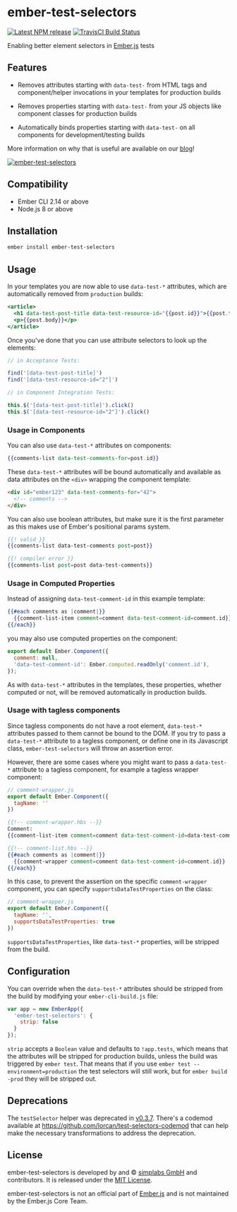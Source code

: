 ember-test-selectors
==============================================================================

[![Latest NPM release][npm-badge]][npm-badge-url]
[![TravisCI Build Status][travis-badge]][travis-badge-url]

[npm-badge]: https://img.shields.io/npm/v/ember-test-selectors.svg
[npm-badge-url]: https://www.npmjs.com/package/ember-test-selectors
[travis-badge]: https://img.shields.io/travis/simplabs/ember-test-selectors/master.svg?label=TravisCI
[travis-badge-url]: https://travis-ci.org/simplabs/ember-test-selectors

Enabling better element selectors in [Ember.js](http://emberjs.com) tests

Features
------------------------------------------------------------------------------

- Removes attributes starting with `data-test-` from HTML tags and
  component/helper invocations in your templates for production builds

- Removes properties starting with `data-test-` from your JS objects like
  component classes for production builds

- Automatically binds properties starting with `data-test-` on all components
  for development/testing builds

More information on why that is useful are available on our
[blog](http://simplabs.com/blog/2016/03/04/ember-test-selectors.html)!

[![ember-test-selectors](https://cloud.githubusercontent.com/assets/2922250/25236119/0cc8e13a-25b5-11e7-8a5b-f29589384833.png)
](https://embermap.com/video/ember-test-selectors)


Compatibility
------------------------------------------------------------------------------

- Ember CLI 2.14 or above
- Node.js 8 or above


Installation
------------------------------------------------------------------------------

```bash
ember install ember-test-selectors
```


Usage
------------------------------------------------------------------------------

In your templates you are now able to use `data-test-*` attributes, which are
automatically removed from `production` builds:

```hbs
<article>
  <h1 data-test-post-title data-test-resource-id="{{post.id}}">{{post.title}}</h1>
  <p>{{post.body}}</p>
</article>
```

Once you've done that you can use attribute selectors to look up the elements:

```js
// in Acceptance Tests:

find('[data-test-post-title]')
find('[data-test-resource-id="2"]')

// in Component Integration Tests:

this.$('[data-test-post-title]').click()
this.$('[data-test-resource-id="2"]').click()
```

### Usage in Components

You can also use `data-test-*` attributes on components:

```handlebars
{{comments-list data-test-comments-for=post.id}}
```

These `data-test-*` attributes will be bound automatically and available
as data attributes on the `<div>` wrapping the component template:

```html
<div id="ember123" data-test-comments-for="42">
  <!-- comments -->
</div>
```

You can also use boolean attributes, but make sure it is the first parameter
as this makes use of Ember's positional params system.

```handlebars
{{! valid }}
{{comments-list data-test-comments post=post}}

{{! compiler error }}
{{comments-list post=post data-test-comments}}
```

### Usage in Computed Properties

Instead of assigning `data-test-comment-id` in this example template:

```handlebars
{{#each comments as |comment|}}
  {{comment-list-item comment=comment data-test-comment-id=comment.id}}
{{/each}}
```

you may also use computed properties on the component:

```js
export default Ember.Component({
  comment: null,
  'data-test-comment-id': Ember.computed.readOnly('comment.id'),
});
```

As with `data-test-*` attributes in the templates, these properties, whether
computed or not, will be removed automatically in production builds.

### Usage with tagless components

Since tagless components do not have a root element, `data-test-*` attributes
passed to them cannot be bound to the DOM. If you try to pass a `data-test-*`
attribute to a tagless component, or define one in its Javascript class,
`ember-test-selectors` will throw an assertion error.

However, there are some cases where you might want to pass a `data-test-*`
attribute to a tagless component, for example a tagless wrapper component:

```js
// comment-wrapper.js
export default Ember.Component({
  tagName: ''
})
```

```hbs
{{!-- comment-wrapper.hbs --}}
Comment:
{{comment-list-item comment=comment data-test-comment-id=data-test-comment-id}}
```

```handlebars
{{!-- comment-list.hbs --}}
{{#each comments as |comment|}}
  {{comment-wrapper comment=comment data-test-comment-id=comment.id}}
{{/each}}
```

In this case, to prevent the assertion on the specific `comment-wrapper`
component, you can specify `supportsDataTestProperties` on the class:

```js
// comment-wrapper.js
export default Ember.Component({
  tagName: '',
  supportsDataTestProperties: true
})
```

`supportsDataTestProperties`, like `data-test-*` properties, will be stripped
from the build.

Configuration
------------------------------------------------------------------------------

You can override when the `data-test-*` attributes should be stripped from the
build by modifying your `ember-cli-build.js` file:

```js
var app = new EmberApp({
  'ember-test-selectors': {
    strip: false
  }
});
```

`strip` accepts a `Boolean` value and defaults to `!app.tests`, which means
that the attributes will be stripped for production builds, unless the build
was triggered by `ember test`. That means that if you use
`ember test --environment=production` the test selectors will still work, but
for `ember build -prod` they will be stripped out.

Deprecations
------------------------------------------------------------------------------

The `testSelector` helper was deprecated in [v0.3.7](https://github.com/simplabs/ember-test-selectors/releases/tag/v0.3.7).
There's a codemod available at https://github.com/lorcan/test-selectors-codemod
that can help make the necessary transformations to address the deprecation.

License
------------------------------------------------------------------------------

ember-test-selectors is developed by and &copy;
[simplabs GmbH](http://simplabs.com) and contributors. It is released under the
[MIT License](https://github.com/simplabs/ember-simple-auth/blob/master/LICENSE).

ember-test-selectors is not an official part of [Ember.js](http://emberjs.com)
and is not maintained by the Ember.js Core Team.
